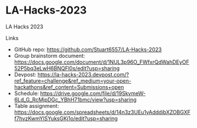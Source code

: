 # LA-Hacks-2023

LA Hacks 2023

Links

- GitHub repo: https://github.com/Stuart6557/LA-Hacks-2023
- Group brainstorm document: https://docs.google.com/document/d/1NUL3p96O_FWfxrQdWahDEyOF52P5bq3eLwH6BNQFl0s/edit?usp=sharing
- Devpost: https://la-hacks-2023.devpost.com/?ref_feature=challenge&ref_medium=your-open-hackathons&ref_content=Submissions+open
- Schedule: https://drive.google.com/file/d/19SkvmeW-6Ld_G_RcMjpDGc_YBhH71bmc/view?usp=sharing
- Table assignment: https://docs.google.com/spreadsheets/d/14n3z3UEu1yAdddibXZOBGXFf7hvzKwmYlSYuksGKj1o/edit?usp=sharing
